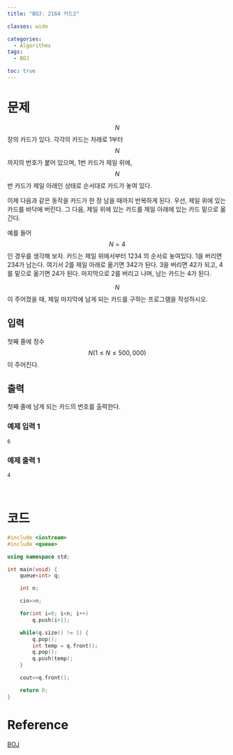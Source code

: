 ```yaml
---
title: "BOJ: 2164 카드2"

classes: wide

categories:
  - Algorithms
tags:
  - BOJ

toc: true
---
```


# 문제

$$N$$장의 카드가 있다. 각각의 카드는 차례로 1부터 $$N$$까지의 번호가 붙어 있으며, 1번 카드가 제일 위에, $$N$$번 카드가 제일 아래인 상태로 순서대로 카드가 놓여 있다.

이제 다음과 같은 동작을 카드가 한 장 남을 때까지 반복하게 된다. 우선, 제일 위에 있는 카드를 바닥에 버린다. 그 다음, 제일 위에 있는 카드를 제일 아래에 있는 카드 밑으로 옮긴다.

예를 들어 $$N=4$$인 경우를 생각해 보자. 카드는 제일 위에서부터 1234 의 순서로 놓여있다. 1을 버리면 234가 남는다. 여기서 2를 제일 아래로 옮기면 342가 된다. 3을 버리면 42가 되고, 4를 밑으로 옮기면 24가 된다. 마지막으로 2를 버리고 나며, 남는 카드는 4가 된다.

$$N$$이 주어졌을 때, 제일 마지막에 남게 되는 카드를 구하는 프로그램을 작성하시오.

## 입력

첫째 줄에 정수 $$N(1 \leq N \leq 500,000)$$이 주어진다.

## 출력

첫째 줄에 남게 되는 카드의 번호를 출력한다.

### 예제 입력 1

```shell
6
```

### 예제 출력 1

```shell
4
```

<br/>

# 코드

```cpp
#include <iostream>
#include <queue>

using namespace std;

int main(void) {
    queue<int> q;

    int n;

    cin>>n;

    for(int i=0; i<n; i++)
        q.push(i+1);

    while(q.size() != 1) {
        q.pop();
        int temp = q.front();
        q.pop();
        q.push(temp);
    }

    cout<<q.front();

    return 0;
}
```

# Reference

[BOJ](https://www.acmicpc.net/problem/2164)